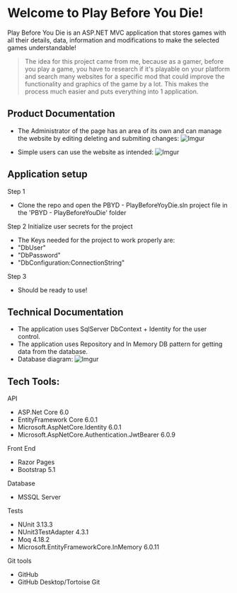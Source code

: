 # Welcome to Play Before You Die!

Play Before You Die is an ASP.NET MVC application that stores games with all their details, data, information and modifications to make the selected games understandable! 
 > The idea for this project came from me, because as a gamer, before you play a game, you have to research if it's playable on your platform and search many websites for a specific mod that could improve the functionality and graphics of the game by a lot. This makes the process much easier and puts everything into 1 application.

## Product Documentation

- The Administrator of the page has an area of its own and can manage the website by editing deleting and submiting changes:
![Imgur](https://i.imgur.com/n5vfTKA.png)


- Simple users can use the website as intended:
![Imgur](https://i.imgur.com/B3lcGUj.png)

## Application setup

Step 1
- Clone the repo and open the PBYD - PlayBeforeYoyDie.sln project file in the 'PBYD - PlayBeforeYouDie' folder

Step 2
Initialize user secrets for the project
- The Keys needed for the project to work properly are:
- "DbUser"
- "DbPassword"
- "DbConfiguration:ConnectionString"

Step 3
- Should be ready to use!

## Technical Documentation

- The application uses SqlServer DbContext + Identity for the user control.
- The application uses Repository and In Memory DB pattern for getting data from the database.
- Database diagram:
![Imgur](https://i.imgur.com/lXWmbxx.png)



## Tech Tools:

API

- ASP.Net Core 6.0
- EntityFramework Core 6.0.1
- Microsoft.AspNetCore.Identity 6.0.1
- Microsoft.AspNetCore.Authentication.JwtBearer 6.0.9

Front End
- Razor Pages 
- Bootstrap 5.1

Database
- MSSQL Server

Tests
- NUnit 3.13.3
- NUnit3TestAdapter 4.3.1
- Moq 4.18.2
- Microsoft.EntityFrameworkCore.InMemory 6.0.11

Git tools
- GitHub
- GitHub Desktop/Tortoise Git